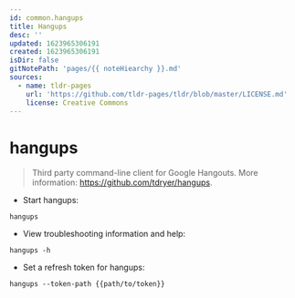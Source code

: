 ```yaml
---
id: common.hangups
title: Hangups
desc: ''
updated: 1623965306191
created: 1623965306191
isDir: false
gitNotePath: 'pages/{{ noteHiearchy }}.md'
sources:
  - name: tldr-pages
    url: 'https://github.com/tldr-pages/tldr/blob/master/LICENSE.md'
    license: Creative Commons
---
```

# hangups

> Third party command-line client for Google Hangouts.
> More information: <https://github.com/tdryer/hangups>.

- Start hangups:

`hangups`

- View troubleshooting information and help:

`hangups -h`

- Set a refresh token for hangups:

`hangups --token-path {{path/to/token}}`

